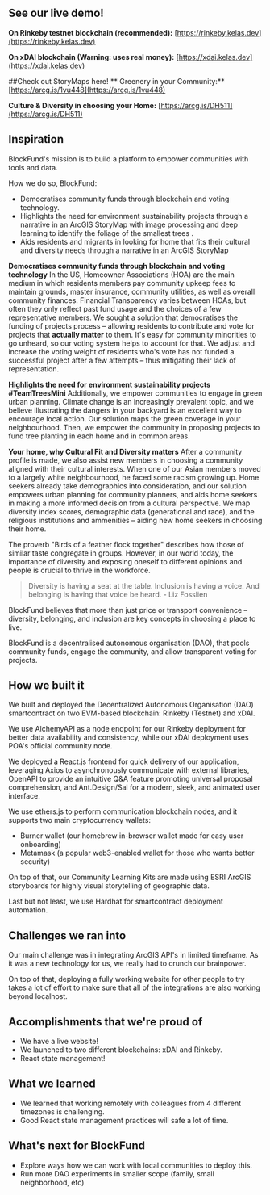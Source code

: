 ## See our live demo!

**On Rinkeby testnet blockchain (recommended):** [https://rinkeby.kelas.dev](https://rinkeby.kelas.dev)

**On xDAI blockchain (Warning: uses real money):** [https://xdai.kelas.dev](https://xdai.kelas.dev)

##Check out StoryMaps here!
** Greenery in your Community:** [https://arcg.is/1vu448](https://arcg.is/1vu448)

**Culture & Diversity in choosing your Home:** [https://arcg.is/DH511](https://arcg.is/DH511)

## Inspiration

BlockFund's mission is to build a platform to empower communities with tools and data.

How we do so, BlockFund:

-   Democratises community funds through blockchain and voting technology.
-   Highlights the need for environment sustainability projects through a narrative in an ArcGIS StoryMap with image processing and deep learning to identify the foliage of the smallest trees .
-   Aids residents and migrants in looking for home that fits their cultural and diversity needs through a narrative in an ArcGIS StoryMap

**Democratises community funds through blockchain and voting technology**
In the US, Homeowner Associations (HOA) are the main medium in which residents members pay community upkeep fees to maintain grounds, master insurance, community utilities, as well as overall community finances. Financial Transparency varies between HOAs, but often they only reflect past fund usage and the choices of a few representative members. We sought a solution that democratises the funding of projects process – allowing residents to contribute and vote for projects that **actually matter** to them. It's easy for community minorities to go unheard, so our voting system helps to account for that. We adjust and increase the voting weight of residents who's vote has not funded a successful project after a few attempts – thus mitigating their lack of representation.

**Highlights the need for environment sustainability projects #TeamTreesMini**
Additionally, we empower communities to engage in green urban planning. Climate change is an increasingly prevalent topic, and we believe illustrating the dangers in your backyard is an excellent way to encourage local action. Our solution maps the green coverage in your neighbourhood. Then, we empower the community in proposing projects to fund tree planting in each home and in common areas.

**Your home, why Cultural Fit and Diversity matters**
After a community profile is made, we also assist new members in choosing a community aligned with their cultural interests. When one of our Asian members moved to a largely white neighbourhood, he faced some racism growing up. Home seekers already take demographics into consideration, and our solution empowers urban planning for community planners, and aids home seekers in making a more informed decision from a cultural perspective. We map diversity index scores, demographic data (generational and race), and the religious institutions and ammenities – aiding new home seekers in choosing their home.

The proverb "Birds of a feather flock together" describes how those of similar taste congregate in groups. However, in our world today, the importance of diversity and exposing oneself to different opinions and people is crucial to thrive in the workforce.

> Diversity is having a seat at the table. Inclusion is having a voice. And belonging is having that voice be heard. - Liz Fosslien

BlockFund believes that more than just price or transport convenience – diversity, belonging, and inclusion are key concepts in choosing a place to live.

BlockFund is a decentralised autonomous organisation (DAO), that pools community funds, engage the community, and allow transparent voting for projects.

## How we built it

We built and deployed the Decentralized Autonomous Organisation (DAO) smartcontract on two EVM-based blockchain: Rinkeby (Testnet) and xDAI.

We use AlchemyAPI as a node endpoint for our Rinkeby deployment for better data availability and consistency, while our xDAI deployment uses POA's official community node.

We deployed a React.js frontend for quick delivery of our application, leveraging Axios to asynchronously communicate with external libraries, OpenAPI to provide an intuitive Q&A feature promoting universal proposal comprehension, and Ant.Design/Sal for a modern, sleek, and animated user interface.

We use ethers.js to perform communication blockchain nodes, and it supports two main cryptocurrency wallets:

-   Burner wallet (our homebrew in-browser wallet made for easy user onboarding)
-   Metamask (a popular web3-enabled wallet for those who wants better security)

On top of that, our Community Learning Kits are made using ESRI ArcGIS storyboards for highly visual storytelling of geographic data.

Last but not least, we use Hardhat for smartcontract deployment automation.

## Challenges we ran into

Our main challenge was in integrating ArcGIS API's in limited timeframe. As it was a new technology for us, we really had to crunch our brainpower.

On top of that, deploying a fully working website for other people to try takes a lot of effort to make sure that all of the integrations are also working beyond localhost.

## Accomplishments that we're proud of

-   We have a live website!
-   We launched to two different blockchains: xDAI and Rinkeby.
-   React state management!

## What we learned

-   We learned that working remotely with colleagues from 4 different timezones is challenging.
-   Good React state management practices will safe a lot of time.

## What's next for BlockFund

-   Explore ways how we can work with local communities to deploy this.
-   Run more DAO experiments in smaller scope (family, small neighborhood, etc)
